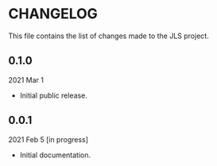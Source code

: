 
# CHANGELOG

This file contains the list of changes made to the JLS project.


## 0.1.0

2021 Mar 1

*   Initial public release.


## 0.0.1

2021 Feb 5  [in progress]

*   Initial documentation.
